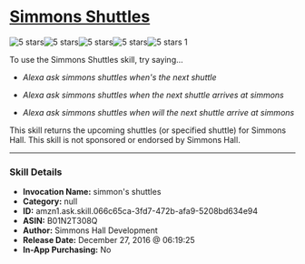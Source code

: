# [Simmons Shuttles](http://alexa.amazon.com/#skills/amzn1.ask.skill.066c65ca-3fd7-472b-afa9-5208bd634e94)
![5 stars](../../images/ic_star_black_18dp_1x.png)![5 stars](../../images/ic_star_black_18dp_1x.png)![5 stars](../../images/ic_star_black_18dp_1x.png)![5 stars](../../images/ic_star_black_18dp_1x.png)![5 stars](../../images/ic_star_black_18dp_1x.png) 1

To use the Simmons Shuttles skill, try saying...

* *Alexa ask simmons shuttles when's the next shuttle*

* *Alexa ask simmons shuttles when the next shuttle arrives at simmons*

* *Alexa ask simmons shuttles when will the next shuttle arrive at simmons*

This skill returns the upcoming shuttles (or specified shuttle) for Simmons Hall. This skill is not sponsored or endorsed by Simmons Hall.

***

### Skill Details

* **Invocation Name:** simmon's shuttles
* **Category:** null
* **ID:** amzn1.ask.skill.066c65ca-3fd7-472b-afa9-5208bd634e94
* **ASIN:** B01N2T308Q
* **Author:** Simmons Hall Development
* **Release Date:** December 27, 2016 @ 06:19:25
* **In-App Purchasing:** No
